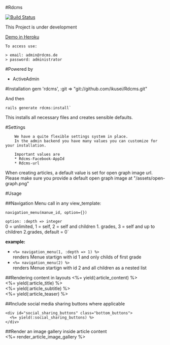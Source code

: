 #Rdcms

[![Build Status](https://secure.travis-ci.org/ikusei/Rdcms.png)](http://travis-ci.org/ikusei/Rdcms)

This Project is under development

[Demo in Heroku](http://demo-rdcms.herokuapp.com/admin)

```
To access use:

> email: admin@rdcms.de
> password: administrator
```

#Powered by
- ActiveAdmin

#Installation
    gem 'rdcms', :git => "git://github.com/ikusei/Rdcms.git"  

And then  

    rails generate rdcms:install`

This installs all necessary files and creates sensible defaults.
        
        
#Settings
        
        We have a quite flexible settings system in place.
        In the admin backend you have many values you can customize for your installation.  
        
        Important values are 
        * Rdcms-Facebook-AppId
        * Rdcms-url  


When creating articles, a default value is set for open graph image url. Please make sure you provide a default open graph image at "/assets/open-graph.png"
        

#Usage
        
##Navigation Menu
call in any view_template:  

    navigation_menu(manue_id, option={})
    
`option:
    :depth => integer`  
0 = unlimited, 1 = self, 2 = self and children 1. grades, 3 = self and up to children 2.grades,   default = 0`


**example:**

- `<%= navigation_menu(1, :depth => 1) %>`  
renders Menue startign with id 1 and only childs of first grade  
- `<%= navigation_menu(2) %>`  
 renders Menue startign with id 2 and all children as a nested list  
        
##Rendering content in layouts
    <%= yield(:article_content) %>  
    <%= yield(:article_title) %>    
    <%= yield(:article_subtitle) %>                         
    <%= yield(:article_teaser) %>  
        
##Include social media sharing buttons where applicable  
    
    <div id="social_sharing_buttons" class="bottom_buttons">  
      <%= yield(:social_sharing_buttons) %>  
    </div>  
  

##Render an image gallery inside article content      
    <%= render_article_image_gallery %>  
